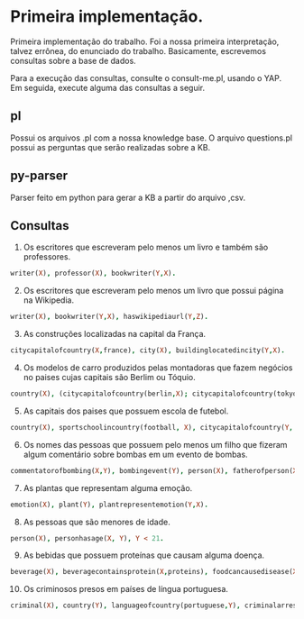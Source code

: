 # Primeira implementação.

Primeira implementação do trabalho. 
Foi a nossa primeira interpretação, talvez errônea, do enunciado do trabalho.
Basicamente, escrevemos consultas sobre a base de dados.

Para a execução das consultas, consulte o consult-me.pl, usando o YAP.
Em seguida, execute alguma das consultas a seguir.

## pl 
Possui os arquivos .pl com a nossa knowledge base.
O arquivo questions.pl possui as perguntas que serão realizadas sobre a KB.

## py-parser
Parser feito em python para gerar a KB a partir do arquivo ,csv.

## Consultas

1. Os escritores que escreveram pelo menos um livro e também são professores.
``` prolog
writer(X), professor(X), bookwriter(Y,X).
``` 

2. Os escritores que escreveram pelo menos um livro que possui página na Wikipedia.
``` prolog
writer(X), bookwriter(Y,X), haswikipediaurl(Y,Z).
``` 
3. As construções localizadas na capital da França.
``` prolog
citycapitalofcountry(X,france), city(X), buildinglocatedincity(Y,X).
``` 

4. Os modelos de carro produzidos pelas montadoras que fazem negócios no paises cujas capitais são Berlim ou Tóquio.
``` prolog
country(X), (citycapitalofcountry(berlin,X); citycapitalofcountry(tokyo,X)), automobilemakerdealersincountry(Y,X), automakerproducesmodel(Y,Z).
``` 

5. As capitais dos paises que possuem escola de futebol.
``` prolog
country(X), sportschoolincountry(football, X), citycapitalofcountry(Y, X).
``` 

6. Os nomes das pessoas que possuem pelo menos um filho que fizeram algum comentário sobre bombas em um evento de bombas.
``` prolog
commentatorofbombing(X,Y), bombingevent(Y), person(X), fatherofperson(X,Z), person(Z).
``` 

7. As plantas que representam alguma emoção.
``` prolog
emotion(X), plant(Y), plantrepresentemotion(Y,X).
``` 

8. As pessoas que são menores de idade.
``` prolog
person(X), personhasage(X, Y), Y < 21.
``` 

9. As bebidas que possuem proteínas que causam alguma doença.
``` prolog
beverage(X), beveragecontainsprotein(X,proteins), foodcancausedisease(X,Y).
``` 

10. Os criminosos presos em países de língua portuguesa.
``` prolog
criminal(X), country(Y), languageofcountry(portuguese,Y), criminalarrestedincountry(X,Y).
